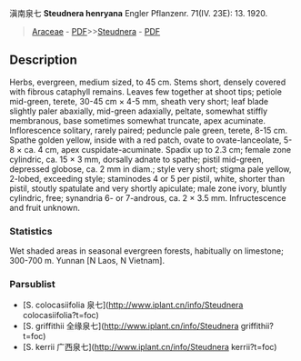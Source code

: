滇南泉七 **Steudnera henryana** Engler Pflanzenr. 71(IV. 23E): 13. 1920.

> [Araceae](http://www.iplant.cn/info/Araceae?t=foc) - [PDF](http://www.iplant.cn/foc/pdf/Araceae.pdf)>>[Steudnera](http://www.iplant.cn/info/Steudnera?t=foc) - [PDF](http://www.iplant.cn/foc/pdf/Steudnera.pdf)

## Description

Herbs, evergreen, medium sized, to 45 cm. Stems short, densely covered with fibrous cataphyll remains. Leaves few together at shoot tips; petiole mid-green, terete, 30-45 cm × 4-5 mm, sheath very short; leaf blade slightly paler abaxially, mid-green adaxially, peltate, somewhat stiffly membranous, base sometimes somewhat truncate, apex acuminate. Inflorescence solitary, rarely paired; peduncle pale green, terete, 8-15 cm. Spathe golden yellow, inside with a red patch, ovate to ovate-lanceolate, 5-8 × ca. 4 cm, apex cuspidate-acuminate. Spadix up to 2.3 cm; female zone cylindric, ca. 15 × 3 mm, dorsally adnate to spathe; pistil mid-green, depressed globose, ca. 2 mm in diam.; style very short; stigma pale yellow, 2-lobed, exceeding style; staminodes 4 or 5 per pistil, white, shorter than pistil, stoutly spatulate and very shortly apiculate; male zone ivory, bluntly cylindric, free; synandria 6- or 7-androus, ca. 2 × 3.5 mm. Infructescence and fruit unknown.

### Statistics
Wet shaded areas in seasonal evergreen forests, habitually on limestone; 300-700 m. Yunnan [N Laos, N Vietnam].

### Parsublist

* [S.  colocasiifolia  泉七](http://www.iplant.cn/info/Steudnera colocasiifolia?t=foc)
* [S.  griffithii  全缘泉七](http://www.iplant.cn/info/Steudnera griffithii?t=foc)
* [S.  kerrii  广西泉七](http://www.iplant.cn/info/Steudnera kerrii?t=foc)
